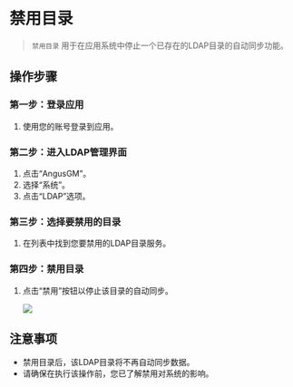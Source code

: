 # 禁用目录

> `禁用目录` 用于在应用系统中停止一个已存在的LDAP目录的自动同步功能。

## 操作步骤

### 第一步：登录应用

1. 使用您的账号登录到应用。

### 第二步：进入LDAP管理界面

1. 点击“AngusGM”。
2. 选择“系统”。
3. 点击“LDAP”选项。

### 第三步：选择要禁用的目录

1. 在列表中找到您要禁用的LDAP目录服务。

### 第四步：禁用目录

1. 点击“禁用”按钮以停止该目录的自动同步。

   ![](https://bj-c1-prod-files.xcan.cloud/storage/pubapi/v1/file/ldap-disable.png?fid=207887590483820808&fpt=qUB1ZfHjA4mUOX4JGTWSSw5syptJftyYF54fjxms)

## 注意事项

- 禁用目录后，该LDAP目录将不再自动同步数据。
- 请确保在执行该操作前，您已了解禁用对系统的影响。